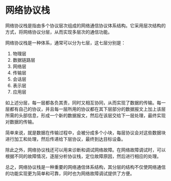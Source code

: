 # 网络协议栈
网络协议栈是指由多个协议层次组成的网络通信协议体系结构。它采用层次结构的方式，将网络协议分层，从而实现多层次的通信功能。

网络协议栈是一种体系，通常可以分为七层，这七层分别是：

1. 物理层
2. 数据链路层
3. 网络层
4. 传输层
5. 会话层
6. 表示层
7. 应用层

如上述分层，每一层都各负其责，同时又相互协同，从而实现了数据的传输。每一层都有自己的协议，并且每一层所用的协议都在其下层部分的数据报文上加上该层所需的头部信息，形成一个新的数据报文，然后在该层交给下一层处理，最终实现对数据的传输。

简单来说，就是数据在传输过程中，会被分成多个小块，每层协议会对这些数据块进行加工和处理，然后传递给下层协议，最终到达目标设备。

除此之外，网络协议栈还可以用来诊断和调试网络故障。在网络故障调试时，可以根据不同的故障情况，逐层分析协议栈，定位故障原因，然后进行相应的处理。

总之，网络协议栈是一种重要的网络通信体系结构，其分层的结构不仅使网络通信的功能实现更为简单和可靠，同时也为网络故障调试提供了方便。